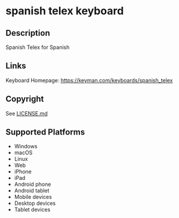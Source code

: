spanish telex keyboard
==============

Description
-----------
Spanish Telex for Spanish

Links
-----
Keyboard Homepage: https://keyman.com/keyboards/spanish_telex

Copyright
---------
See [LICENSE.md](LICENSE.md)

Supported Platforms
-------------------
 * Windows
 * macOS
 * Linux
 * Web
 * iPhone
 * iPad
 * Android phone
 * Android tablet
 * Mobile devices
 * Desktop devices
 * Tablet devices


